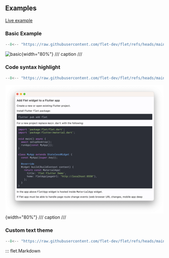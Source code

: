 ## Examples

[Live example](https://flet-controls-gallery.fly.dev/displays/markdown)

### Basic Example

```python
--8<-- "https://raw.githubusercontent.com/flet-dev/flet/refs/heads/main/sdk/python/examples/controls/markdown/basic.py"
```

![basic](https://raw.githubusercontent.com/flet-dev/flet/main/sdk/python/examples/controls/markdown/media/basic.png){width="80%"}
/// caption
///

### Code syntax highlight

```python
--8<-- "https://raw.githubusercontent.com/flet-dev/flet/refs/heads/main/sdk/python/examples/controls/markdown/code-syntax-highlight.py"
```

![code-syntax-highlight](https://raw.githubusercontent.com/flet-dev/flet/main/sdk/python/examples/controls/markdown/media/code-syntax-highlight.png){width="80%"}
/// caption
///

### Custom text theme

```python
--8<-- "https://raw.githubusercontent.com/flet-dev/flet/refs/heads/main/sdk/python/examples/controls/markdown/custom-text-theme.py"
```

::: flet.Markdown

